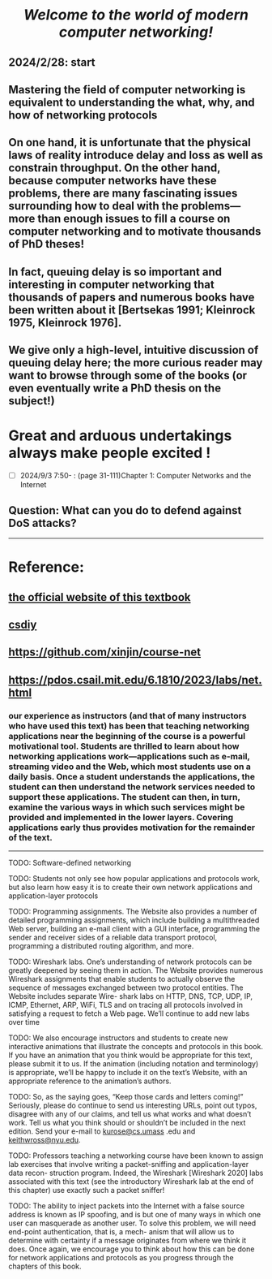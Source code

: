 
# <p align="center"> *Welcome to the world of modern computer networking!* </p>


## 2024/2/28: start
## Mastering the field of computer networking is equivalent to understanding the what, why, and how of networking protocols
## On one hand, it is unfortunate that the physical laws of reality introduce delay and loss as well as constrain throughput. On the other hand, because computer networks have these problems, there are many fascinating issues surrounding how to deal with the problems—more than enough issues to fill a course on computer networking and to motivate thousands of PhD theses!
## In fact, queuing delay is so important and interesting in computer networking that thousands of papers and numerous books have been written about it [Bertsekas 1991; Kleinrock 1975, Kleinrock 1976]. 
## We give only a high-level, intuitive discussion of queuing delay here; the more curious reader may want to browse through some of the books (or even eventually write a PhD thesis on the subject!)
# Great and arduous undertakings always make people excited !


- [ ] 2024/9/3 7:50- : (page 31-111)Chapter 1: Computer Networks and the Internet
## Question: What can you do to defend against DoS attacks? 

---


# Reference:
## [the official website of this textbook](https://gaia.cs.umass.edu/kurose_ross/index.php)
## [csdiy](https://csdiy.wiki/%E8%AE%A1%E7%AE%97%E6%9C%BA%E7%BD%91%E7%BB%9C/topdown/)
## https://github.com/xinjin/course-net
## https://pdos.csail.mit.edu/6.1810/2023/labs/net.html


### our experience as instructors (and that of many instructors who have used this text) has been that teaching networking applications near the beginning of the course is a powerful motivational tool. Students are thrilled to learn about how networking applications work—applications such as e-mail, streaming video and the Web, which most students use on a daily basis. Once a student understands the applications, the student can then understand the network services needed to support these applications. The student can then, in turn, examine the various ways in which such services might be provided and implemented in the lower layers. Covering applications early thus provides motivation for the remainder of the text.

--- 


TODO: Software-defined networking 

TODO: Students not only see how popular applications and protocols work, but also learn how easy it is to create their own network applications and application-layer protocols

TODO: Programming assignments. The Website also provides a number of detailed
programming assignments, which include building a multithreaded Web server,
building an e-mail client with a GUI interface, programming the sender and
receiver sides of a reliable data transport protocol, programming a distributed
routing algorithm, and more.   


TODO: Wireshark labs. One’s understanding of network protocols can be greatly
deepened by seeing them in action. The Website provides numerous Wireshark
assignments that enable students to actually observe the sequence of messages
exchanged between two protocol entities. The Website includes separate Wire-
shark labs on HTTP, DNS, TCP, UDP, IP, ICMP, Ethernet, ARP, WiFi, TLS and
on tracing all protocols involved in satisfying a request to fetch a Web page. We’ll
continue to add new labs over time

TODO: We also encourage instructors and students to create new interactive animations
that illustrate the concepts and protocols in this book. If you have an animation that
you think would be appropriate for this text, please submit it to us. If the animation
(including notation and terminology) is appropriate, we’ll be happy to include it on
the text’s Website, with an appropriate reference to the animation’s authors.

TODO: So, as the saying goes, “Keep those cards and letters coming!” Seriously, please
do continue to send us interesting URLs, point out typos, disagree with any of our
claims, and tell us what works and what doesn’t work. Tell us what you think should
or shouldn’t be included in the next edition. Send your e-mail to kurose@cs.umass
.edu and keithwross@nyu.edu.

TODO: Professors teaching a networking course have been known to assign
lab exercises that involve writing a packet-sniffing and application-layer data recon-
struction program. Indeed, the Wireshark [Wireshark 2020] labs associated with this
text (see the introductory Wireshark lab at the end of this chapter) use exactly such
a packet sniffer!

TODO: The ability to inject packets into the
Internet with a false source address is known as IP spoofing, and is but one of many
ways in which one user can masquerade as another user.
To solve this problem, we will need end-point authentication, that is, a mech-
anism that will allow us to determine with certainty if a message originates from
where we think it does. Once again, we encourage you to think about how this
can be done for network applications and protocols as you progress through the
chapters of this book.
